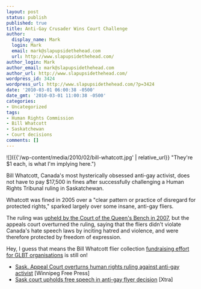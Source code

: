 ```yaml
---
layout: post
status: publish
published: true
title: Anti-Gay Crusader Wins Court Challenge
author:
  display_name: Mark
  login: Mark
  email: mark@slapupsidethehead.com
  url: http://www.slapupsidethehead.com/
author_login: Mark
author_email: mark@slapupsidethehead.com
author_url: http://www.slapupsidethehead.com/
wordpress_id: 3424
wordpress_url: http://www.slapupsidethehead.com/?p=3424
date: '2010-03-01 06:00:38 -0500'
date_gmt: '2010-03-01 11:00:38 -0500'
categories:
- Uncategorized
tags:
- Human Rights Commission
- Bill Whatcott
- Saskatchewan
- Court decisions
comments: []
---
```

![]({{'/wp-content/media/2010/02/bill-whatcott.jpg' | relative_url}} "They're $1 each, is what I'm implying here.")

Bill Whatcott, Canada's most hysterically obsessed anti-gay activist, does not have to pay $17,500 in fines after successfully challenging a Human Rights Tribunal ruling in Saskatchewan.

Whatcott was fined in 2005 over a "clear pattern or practice of disregard for protected rights," sparked largely over some insane, anti-gay fliers.

The ruling was [upheld by the Court of the Queen's Bench in 2007](http://www.slapupsidethehead.com/2007/12/activist-must-pay/ "But what appealed, obviously."), but the appeals court overturned the ruling, saying that the fliers didn't violate Canada's hate speech laws by inciting hatred and violence, and were therefore protected by freedom of expression.

Hey, I guess that means the Bill Whatcott flier collection [fundraising effort for GLBT organisations](http://www.slapupsidethehead.com/2007/03/hate-literature-turned-to-fundraiser/ "A good idea!") is still on!

- [Sask. Appeal Court overturns human rights ruling against anti-gay activist](http://www.winnipegfreepress.com/canada/breakingnews/sask-appeal-court-overturns-human-rights-ruling-against-anti-gay-activist-85604812.html) [Winnipeg Free Press]
- [Sask court upholds free speech in anti-gay flyer decision](http://www.xtra.ca/blog/national/post/2010/02/26/Sask-court-upholds-free-speech-in-anti-gay-flyer-decision.aspx) [Xtra]
